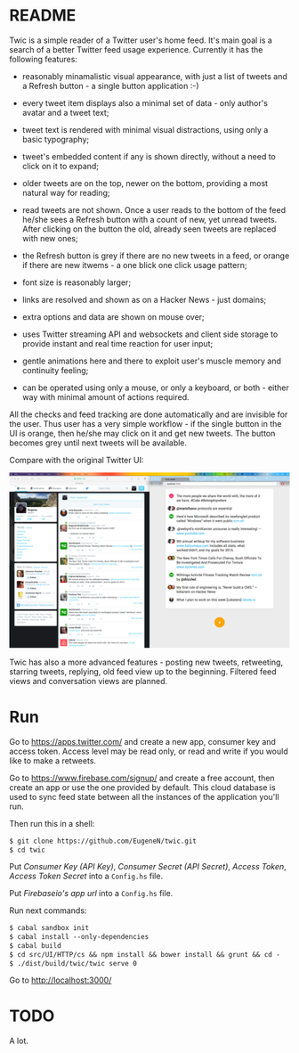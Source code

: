 # README #

Twic is a simple reader of a Twitter user's home feed. It's main goal is a search of a better Twitter feed usage experience. Currently it has the following features:

- reasonably minamalistic visual appearance, with just a list of tweets and a Refresh button - a single button application :-)

- every tweet item displays also a minimal set of data - only author's avatar and a tweet text;

- tweet text is rendered with minimal visual distractions, using only a basic typography;

- tweet's embedded content if any is shown directly, without a need to click on it to expand;

- older tweets are on the top, newer on the bottom, providing a most natural way for reading;

- read tweets are not shown. Once a user reads to the bottom of the feed he/she sees a Refresh button with a count of new, yet unread tweets. After clicking on the button the old, already seen tweets are replaced with new ones;

- the Refresh button is grey if there are no new tweets in a feed, or orange if there are new itwems - a one blick one click usage pattern;

- font size is reasonably larger;

- links are resolved and shown as on a Hacker News - just domains;

- extra options and data are shown on mouse over;

- uses Twitter streaming API and websockets and client side storage to provide instant and real time reaction for user input;

- gentle animations here and there to exploit user's muscle memory and continuity feeling;

- can be operated using only a mouse, or only a keyboard, or both - either way with minimal amount of actions required.  

All the checks and feed tracking are done automatically and are invisible for the user. Thus user has a very simple workflow - if the single button in the UI is orange, then he/she may click on it and get new tweets. The button becomes grey until next tweets will be available.

Compare with the original Twitter UI:

<img src="res/compare.png" style="width: 600px;"/>

Twic has also a more advanced features - posting new tweets, retweeting, starring tweets, replying, old feed view up to the beginning. Filtered feed views and conversation views are planned.  

# Run

Go to https://apps.twitter.com/ and create a new app, consumer key and access token. Access level may be read only, or read and write if you would like to make a retweets.

Go to https://www.firebase.com/signup/ and create a free account, then create an app or use the one provided by default. This cloud database is used to sync feed state between all the instances of the application you'll run.

Then run this in a shell:

```
$ git clone https://github.com/EugeneN/twic.git
$ cd twic
```
Put *Consumer Key (API Key)*, *Consumer Secret (API Secret)*, *Access Token*, *Access Token Secret* into a `Config.hs` file.

Put *Firebaseio's app url* into a `Config.hs` file.

Run next commands:

```
$ cabal sandbox init
$ cabal install --only-dependencies
$ cabal build
$ cd src/UI/HTTP/cs && npm install && bower install && grunt && cd -
$ ./dist/build/twic/twic serve 0
```
Go to [http://localhost:3000/](http://localhost:3000/)

# TODO

A lot.
